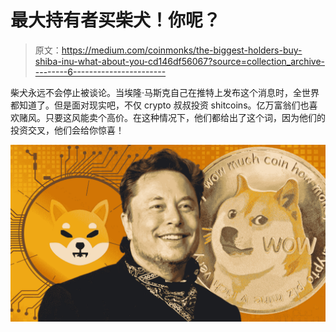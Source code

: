 # 最大持有者买柴犬！你呢？

> 原文：<https://medium.com/coinmonks/the-biggest-holders-buy-shiba-inu-what-about-you-cd146df56067?source=collection_archive---------6----------------------->

柴犬永远不会停止被谈论。当埃隆·马斯克自己在推特上发布这个消息时，全世界都知道了。但是面对现实吧，不仅 crypto 叔叔投资 shitcoins。亿万富翁们也喜欢赌风。只要这风能卖个高价。在这种情况下，他们都给出了这个词，因为他们的投资交叉，他们会给你惊喜！

![](img/011f00cff8b5fd60c90ff01311e321b9.png)